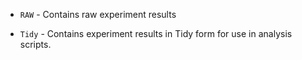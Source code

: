 - ```RAW``` - Contains raw experiment results

- ```Tidy``` - Contains experiment results in Tidy form for use in analysis scripts. 
 
